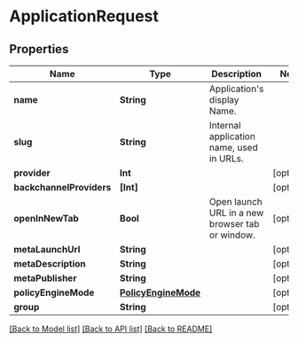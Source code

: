 # ApplicationRequest

## Properties
Name | Type | Description | Notes
------------ | ------------- | ------------- | -------------
**name** | **String** | Application&#39;s display Name. | 
**slug** | **String** | Internal application name, used in URLs. | 
**provider** | **Int** |  | [optional] 
**backchannelProviders** | **[Int]** |  | [optional] 
**openInNewTab** | **Bool** | Open launch URL in a new browser tab or window. | [optional] 
**metaLaunchUrl** | **String** |  | [optional] 
**metaDescription** | **String** |  | [optional] 
**metaPublisher** | **String** |  | [optional] 
**policyEngineMode** | [**PolicyEngineMode**](PolicyEngineMode.md) |  | [optional] 
**group** | **String** |  | [optional] 

[[Back to Model list]](../README.md#documentation-for-models) [[Back to API list]](../README.md#documentation-for-api-endpoints) [[Back to README]](../README.md)


